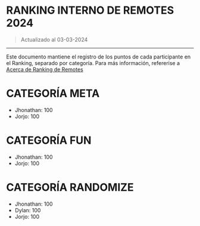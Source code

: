 # RANKING INTERNO DE REMOTES 2024
> Actualizado al 03-03-2024
---------
Este documento mantiene el registro de los puntos de cada participante en el Ranking, separado por categoría. Para más información, refererise a [Acerca de Ranking de Remotes](https://github.com/Hteca93/YugiChiloe/blob/main/AcercaDe_RankingRemotes.md)

# CATEGORÍA META
- Jhonathan:  100
- Jorjo:      100

# CATEGORÍA FUN
- Jhonathan:  100
- Jorjo:      100

# CATEGORÍA RANDOMIZE
- Jhonathan:  100
- Dylan:      100
- Jorjo:      100
